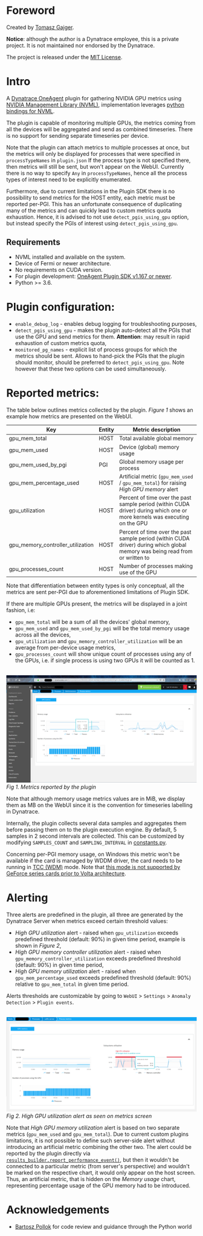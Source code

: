 # Foreword
Created by [Tomasz Gajger](https://github.com/tomix86).

**Notice**: although the author is a Dynatrace employee, this is a private project. It is not maintained nor endorsed by the Dynatrace.

The project is released under the [MIT License](LICENSE). 

# Intro

A [Dynatrace OneAgent](https://www.dynatrace.com/support/help/) plugin for gathering NVIDIA GPU metrics using [NVIDIA Management Library (NVML)](https://docs.nvidia.com/deploy/nvml-api/),
implementation leverages [python bindings for NVML](https://pypi.org/project/nvidia-ml-py3/).

The plugin is capable of monitoring multiple GPUs, the metrics coming from all the devices will be aggregated and send as combined timeseries.
There is no support for sending separate timeseries per device.

Note that the plugin can attach metrics to multiple processes at once, but the metrics will only be displayed for processes that were specified in `processTypeNames` in `plugin.json`
If the process type is not specified there, then metrics will still be sent, but won't appear on the WebUI.
Currently there is no way to specify `Any` in `processTypeNames`, hence all the process types of interest need to be explicitly enumerated.

Furthermore, due to current limitations in the Plugin SDK there is no possibility to send metrics for the HOST entity, each metric must be reported per-PGI.
This has an unfortunate consequence of duplicating many of the metrics and can quickly lead to custom metrics quota exhaustion.
Hence, it is advised to not use `detect_pgis_using_gpu` option, but instead specify the PGIs of interest using `detect_pgis_using_gpu`.


## Requirements
* NVML installed and available on the system.
* Device of Fermi or newer architecture.
* No requirements on CUDA version.
* For plugin development: [OneAgent Plugin SDK v1.167 or newer](https://dynatrace.github.io/plugin-sdk/index.html).
* Python >= 3.6.

# Plugin configuration:
* `enable_debug_log` - enables debug logging for troubleshooting purposes,
* `detect_pgis_using_gpu` - makes the plugin auto-detect all the PGIs that use the GPU and send metrics for them.
**Attention**: may result in rapid exhaustion of custom metrics quota,
* `monitored_pg_names` - explicit list of process groups for which the metrics should be sent.
Allows to hand-pick the PGIs that the plugin should monitor, should be preferred to `detect_pgis_using_gpu`.
Note however that these two options can be used simultaneously. 

# Reported metrics:

The table below outlines metrics collected by the plugin. *Figure 1* shows an example how metrics are presented on the WebUI.

| Key                               | Entity | Metric description |
|-----------------------------------|--------|--------------------|
| gpu_mem_total                     | HOST   | Total available global memory |
| gpu_mem_used                      | HOST   | Device (global) memory usage |
| gpu_mem_used_by_pgi               | PGI    | Global memory usage per process |
| gpu_mem_percentage_used           | HOST   | Artificial metric (`gpu_mem_used` / `gpu_mem_total`) for raising _High GPU memory_ alert |
| gpu_utilization                   | HOST   | Percent of time over the past sample period (within CUDA driver) during which one or more kernels was executing on the GPU |
| gpu_memory_controller_utilization | HOST   | Percent of time over the past sample period (within CUDA driver) during which global memory was being read from or written to |
| gpu_processes_count               | HOST   | Number of processes making use of the GPU |

Note that differentiation between entity types is only conceptual, all the metrics are sent per-PGI due to aforementioned limitations of Plugin SDK.

If there are multiple GPUs present, the metrics will be displayed in a joint fashion, i.e:
* `gpu_mem_total` will be a sum of all the devices' global memory,
* `gpu_mem_used` and `gpu_mem_used_by_pgi` will be the total memory usage across all the devices,
* `gpu_utilization` and `gpu_memory_controller_utilization` will be an average from per-device usage metrics,
* `gpu_processes_count` will show unique count of processes using any of the GPUs, i.e. if single process is using two GPUs it will be counted as 1.

\
![Metrics display](docs/gpu_metrics.png)
\
_Fig 1. Metrics reported by the plugin_

Note that although memory usage metrics values are in MiB, we display them as MB on the WebUI since it is the convention for timeseries labelling in Dynatrace.

Internally, the plugin collects several data samples and aggregates them before passing them on to the plugin execution engine.
By default, 5 samples in 2 second intervals are collected. This can be customized by modifying `SAMPLES_COUNT` and `SAMPLING_INTERVAL` in [constants.py](utilities/constants.py).

Concerning per-PGI memory usage, on Windows this metric won't be available if the card is managed by WDDM driver,
the card needs to be running in [TCC (WDM)](https://docs.nvidia.com/gameworks/content/developertools/desktop/nsight/tesla_compute_cluster.htm) mode.
Note that [this mode is not supported by GeForce series cards prior to Volta architecture](https://docs.nvidia.com/gameworks/index.html#developertools/desktop/nsight/system_requirements.htm%23Compute_Debugger_Support
).

# Alerting
Three alerts are predefined in the plugin, all three are generated by the Dynatrace Server when metrics exceed certain threshold values:
* _High GPU utilization_ alert - raised when `gpu_utilization` exceeds predefined threshold (default: 90%) in given time period, example is shown in *Figure 2*,
* _High GPU memory controller utilization_ alert -  raised when `gpu_memory_controller_utilization` exceeds predefined threshold (default: 90%) in given time period,
* _High GPU memory utilization_ alert - raised when `gpu_mem_percentage_used` exceeds predefined threshold (default: 90%) relative to `gpu_mem_total` in given time period.

Alerts thresholds are customizable by going to `WebUI` > `Settings` > `Anomaly Detection` > `Plugin events`.

\
![High GPU utilization alert](docs/high_gpu_utilization_alert.png)
\
_Fig 2. High GPU utilization alert as seen on metrics screen_

Note that _High GPU memory utilization_ alert is based on two separate metrics (`gpu_mem_used` and `gpu_mem_total`). Due to current custom plugins limitations, it is not possible to define such server-side alert without introducing an artificial metric combining the other two.
The alert could be reported by the plugin directly via [`results_builder.report_performance_event()`](https://dynatrace.github.io/plugin-sdk/_apidoc/ruxit.api.html#ruxit.api.results_builder.ResultsBuilder.report_performance_event),
but then it wouldn't be connected to a particular metric (from server's perspective) and wouldn't be marked on the respective chart, it would only appear on the host screen.
Thus, an artificial metric, that is hidden on the _Memory usage_ chart, representing percentage usage of the GPU memory had to be introduced.


# Acknowledgements
* [Bartosz Pollok](https://github.com/bartekmp) for code review and guidance through the Python world